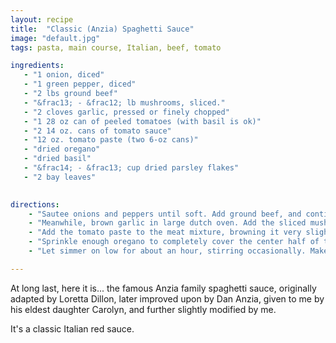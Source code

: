 ```yaml
---
layout: recipe
title:  "Classic (Anzia) Spaghetti Sauce"
image: "default.jpg"
tags: pasta, main course, Italian, beef, tomato

ingredients:
   - "1 onion, diced"
   - "1 green pepper, diced"
   - "2 lbs ground beef"
   - "&frac13; - &frac12; lb mushrooms, sliced."
   - "2 cloves garlic, pressed or finely chopped"
   - "1 28 oz can of peeled tomatoes (with basil is ok)"
   - "2 14 oz. cans of tomato sauce"
   - "12 oz. tomato paste (two 6-oz cans)"
   - "dried oregano"
   - "dried basil"
   - "&frac14; - &frac13; cup dried parsley flakes"
   - "2 bay leaves"
   

directions:
    - "Sautee onions and peppers until soft. Add ground beef, and continue sauteeing until meat is well browned."
    - "Meanwhile, brown garlic in large dutch oven. Add the sliced mushrooms and sautee until soft. Add tomato sauce and whole tomatoes, mashing whole tomatoes up by hand or with a wooden spoon. large pot. Add parsley and bay leaves."
    - "Add the tomato paste to the meat mixture, browning it very slightly in the bottom of the pan. Add a bit of tomato mixture to the meat to deglaze the pan, pouring this mixture back into the tomato mixture."
    - "Sprinkle enough oregano to completely cover the center half of the pot. Add a few shakes of basil. Season to taste, of course."
    - "Let simmer on low for about an hour, stirring occasionally. Makes 12-16 servings, which freeze extremely well."

---
```

 At long last, here it is... the famous Anzia family spaghetti sauce, originally adapted by Loretta Dillon, later improved upon by Dan Anzia, given to me by his eldest daughter Carolyn, and further slightly modified by me.  

 It's a classic Italian red sauce.
